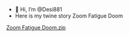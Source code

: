 - 👋 Hi, I’m @Desi881
- Here is my twine story Zoom Fatigue Doom

<!---
Desi881/Desi881 is a ✨ special ✨ repository because its `README.md` (this file) appears on your GitHub profile.
You can click the Preview link to take a look at your changes.
--->

[Zoom Fatigue Doom.zip](https://github.com/Desi881/Desi881/files/9642423/Zoom.Fatigue.Doom.zip)
